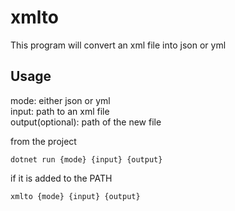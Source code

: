# xmlto

This program will convert an xml file into json or yml

## Usage

mode: either json or yml\
input: path to an xml file\
output(optional): path of the new file

from the project
```
dotnet run {mode} {input} {output}
```

if it is added to the PATH
```
xmlto {mode} {input} {output}
```